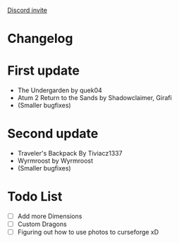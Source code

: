 [Discord invite](https://discord.gg/tGyZvxcpPb)

# Changelog

# First update
- The Undergarden by quek04
- Atum 2 Return to the Sands by Shadowclaimer, Girafi
- (Smaller bugfixes)

# Second update
- Traveler's Backpack By Tiviacz1337
- Wyrmroost by Wyrmroost
- (Smaller bugfixes)

# Todo List
- [ ] Add more Dimensions
- [ ] Custom Dragons
- [ ] Figuring out how to use photos to curseforge xD
